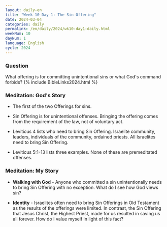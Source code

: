 ```yaml
---
layout: daily-en
title: "Week 10 Day 1: The Sin Offering"
date: 2024-03-04
categories: daily
permalink: /en/daily/2024/wk10-day1-daily.html
weekNum: 10
dayNum: 1
language: English
cycle: 2024
---
```

### Question     
What offering is for committing unintentional sins or what God's command forbids?
{% include BibleLinks2024.html %} 

### Meditation: God's Story   
+ The first of the two Offerings for sins. 

+ Sin Offering is for unintentional offenses. Bringing the offering comes from the requirement of the law, not of voluntary act. 

+ Leviticus 4 lists who need to bring Sin Offering. Israelite community, leaders, individuals of the community, ordained priests. All Israelites need to bring Sin Offering. 

+ Leviticus 5:1-13 lists three examples. None of these are premeditated offenses.  

### Meditation: My Story   
+ **Walking with God** - Anyone who committed a sin unintentionally needs to bring Sin Offering with no exception. What do I see how God views sin? 

+ **Identity** - Israelites often need to bring Sin Offerings in Old Testament as the results of the offerings were limited. In contrast, the Sin Offering that Jesus Christ, the Highest Priest, made for us resulted in saving us all forever. How do I value myself in light of this fact? 
